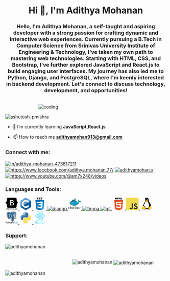 <h1 align="center">Hi 👋, I'm Adithya Mohanan</h1>
<h3 align="center">Hello, I'm Adithya Mohanan, a self-taught and aspiring developer with a strong passion for crafting dynamic and interactive web experiences. Currently pursuing a B.Tech in Computer Science from Srinivas University Institute of Engineering & Technology, I've taken my own path to mastering web technologies. Starting with HTML, CSS, and Bootstrap, I've further explored JavaScript and React.js to build engaging user interfaces. My journey has also led me to Python, Django, and PostgreSQL, where I'm keenly interested in backend development. Let's connect to discuss technology, development, and opportunities!</h3>
<br>
<img align="right" alt="coding" width="400" src="https://user-images.githubusercontent.com/55389276/140866485-8fb1c876-9a8f-4d6a-98dc-08c4981eaf70.gif"><br>
<p align="left"> <img src="https://komarev.com/ghpvc/?username=ashutosh-pmishra&label=Profile%20views&color=0e75b6&style=flat" alt="ashutosh-pmishra" /> </p>



- 🌱 I’m currently learning **JavaScript,React.js**

- 📫 How to reach me **adithyamohan913@gmail.com**

<h3 align="left">Connect with me:</h3>
<p align="left">
<a href="https://linkedin.com/in/in/adithya-mohanan-473617211" target="blank"><img align="center" src="https://raw.githubusercontent.com/rahuldkjain/github-profile-readme-generator/master/src/images/icons/Social/linked-in-alt.svg" alt="in/adithya-mohanan-473617211" height="30" width="40" /></a>
<a href="https://fb.com/https://www.facebook.com/adithya.mohanan.77/" target="blank"><img align="center" src="https://raw.githubusercontent.com/rahuldkjain/github-profile-readme-generator/master/src/images/icons/Social/facebook.svg" alt="https://www.facebook.com/adithya.mohanan.77/" height="30" width="40" /></a>
<a href="https://instagram.com/adithyamohan.x" target="blank"><img align="center" src="https://raw.githubusercontent.com/rahuldkjain/github-profile-readme-generator/master/src/images/icons/Social/instagram.svg" alt="adithyamohan.x" height="30" width="40" /></a>
<a href="https://www.youtube.com/c/https://www.youtube.com/@am7x248/videos" target="blank"><img align="center" src="https://raw.githubusercontent.com/rahuldkjain/github-profile-readme-generator/master/src/images/icons/Social/youtube.svg" alt="https://www.youtube.com/@am7x248/videos" height="30" width="40" /></a>
</p>

<h3 align="left">Languages and Tools:</h3>
<p align="left"> <a href="https://getbootstrap.com" target="_blank" rel="noreferrer"> <img src="https://raw.githubusercontent.com/devicons/devicon/master/icons/bootstrap/bootstrap-plain-wordmark.svg" alt="bootstrap" width="40" height="40"/> </a> <a href="https://www.cprogramming.com/" target="_blank" rel="noreferrer"> <img src="https://raw.githubusercontent.com/devicons/devicon/master/icons/c/c-original.svg" alt="c" width="40" height="40"/> </a> <a href="https://www.w3schools.com/css/" target="_blank" rel="noreferrer"> <img src="https://raw.githubusercontent.com/devicons/devicon/master/icons/css3/css3-original-wordmark.svg" alt="css3" width="40" height="40"/> </a> <a href="https://www.djangoproject.com/" target="_blank" rel="noreferrer"> <img src="https://cdn.worldvectorlogo.com/logos/django.svg" alt="django" width="40" height="40"/> </a> <a href="https://www.docker.com/" target="_blank" rel="noreferrer"> <img src="https://raw.githubusercontent.com/devicons/devicon/master/icons/docker/docker-original-wordmark.svg" alt="docker" width="40" height="40"/> </a> <a href="https://www.figma.com/" target="_blank" rel="noreferrer"> <img src="https://www.vectorlogo.zone/logos/figma/figma-icon.svg" alt="figma" width="40" height="40"/> </a> <a href="https://git-scm.com/" target="_blank" rel="noreferrer"> <img src="https://www.vectorlogo.zone/logos/git-scm/git-scm-icon.svg" alt="git" width="40" height="40"/> </a> <a href="https://www.w3.org/html/" target="_blank" rel="noreferrer"> <img src="https://raw.githubusercontent.com/devicons/devicon/master/icons/html5/html5-original-wordmark.svg" alt="html5" width="40" height="40"/> </a> <a href="https://developer.mozilla.org/en-US/docs/Web/JavaScript" target="_blank" rel="noreferrer"> <img src="https://raw.githubusercontent.com/devicons/devicon/master/icons/javascript/javascript-original.svg" alt="javascript" width="40" height="40"/> </a> <a href="https://www.linux.org/" target="_blank" rel="noreferrer"> <img src="https://raw.githubusercontent.com/devicons/devicon/master/icons/linux/linux-original.svg" alt="linux" width="40" height="40"/> </a> <a href="https://www.postgresql.org" target="_blank" rel="noreferrer"> <img src="https://raw.githubusercontent.com/devicons/devicon/master/icons/postgresql/postgresql-original-wordmark.svg" alt="postgresql" width="40" height="40"/> </a> <a href="https://www.python.org" target="_blank" rel="noreferrer"> <img src="https://raw.githubusercontent.com/devicons/devicon/master/icons/python/python-original.svg" alt="python" width="40" height="40"/> </a> <a href="https://reactjs.org/" target="_blank" rel="noreferrer"> <img src="https://raw.githubusercontent.com/devicons/devicon/master/icons/react/react-original-wordmark.svg" alt="react" width="40" height="40"/> </a> </p>

<h3 align="left">Support:</h3>
<p><a href="https://www.buymeacoffee.com/adithyamohanan"> <img align="left" src="https://cdn.buymeacoffee.com/buttons/v2/default-yellow.png" height="50" width="210" alt="adithyamohanan" /></a></p><br><br>

<p><img align="left" src="https://github-readme-stats.vercel.app/api/top-langs?username=adithyamohanan&show_icons=true&locale=en&layout=compact" alt="adithyamohanan" /></p>

<p>&nbsp;<img align="center" src="https://github-readme-stats.vercel.app/api?username=adithyamohanan&show_icons=true&locale=en" alt="adithyamohanan" /></p>

<p><img align="center" src="https://github-readme-streak-stats.herokuapp.com/?user=adithyamohanan&" alt="adithyamohanan" /></p>
